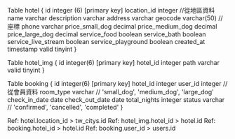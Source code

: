 Table hotel {
 id integer (6) [primary key]
 location_id integer //從地區資料
 name varchar
 description varchar
 address varchar
 geocode varchar(50) //座標
 phone varchar
 price_small_dog decimal
 price_medium_dog decimal
 price_large_dog decimal
 service_food boolean
 service_bath boolean
 service_live_stream boolean
 service_playground boolean
 created_at timestamp
 valid tinyint
}

Table hotel_img {
 id integer(6) [primary key]
 hotel_id integer
 path varchar
 valid tinyint
}

Table booking {
 id integer(6) [primary key]
 hotel_id integer
 user_id integer //從會員資料
 room_type varchar // 'small_dog', 'medium_dog', 'large_dog'
 check_in_date date
 check_out_date date
 total_nights integer
 status varchar // 'confirmed', 'cancelled', 'completed'
}


Ref: hotel.location_id > tw_citys.id
Ref: hotel_img.hotel_id > hotel.id
Ref: booking.hotel_id > hotel.id
Ref: booking.user_id > users.id
